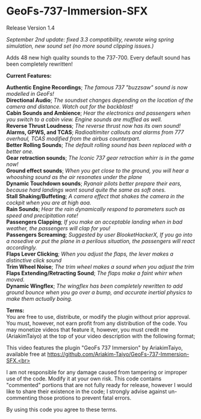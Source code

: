 # GeoFs-737-Immersion-SFX

Release Version 1.4<br>


*September 2nd update: fixed 3.3 compatibility, rewrote wing spring simulation, new sound set (no more sound clipping issues.)*

Adds 48 new high quality sounds to the 737-700. Every default sound has been completely rewritten!<br>


**Current Features:**<br>


**Authentic Engine Recordings**; *The famous 737 "buzzsaw" sound is now modelled in GeoFs!*<br>
**Directional Audio**; *The soundset changes depending on the location of the camera and distance. Watch out for the backblast!*<br>
**Cabin Sounds and Ambience**; *Hear the electronics and passengers when you switch to a cabin view. Engine sounds are muffled as well.* <br>
**Reverse Thrust Loudness**; *The reverse thrust now has its own sound!*<br>
**Alarms, GPWS, and TCAS**; *Radioaltimiter callouts and alarms from 777 overhaul, TCAS modified from the airbus counterpart.* <br>
**Better Rolling Sounds**; *The default rolling sound has been replaced with a better one.*<br>
**Gear retraction sounds**; *The Iconic 737 gear retraction whirr is in the game now!*<br>
**Ground effect sounds**; *When you get close to the ground, you will hear a whooshing sound as the air resonates under the plane*<br>
**Dynamic Touchdown sounds**; *Ryanair pilots better prepare their ears, because hard landings wont sound quite the same as soft ones.*<br>
**Stall Shaking/Buffeting**; *A camera effect that shakes the camera in the cockpit when you are at high aoa.*<br>
**Rain Sounds**; *Hear the rain dynamically respond to parameters such as speed and precipitation rate!*<br>
**Passengers Clapping**; *If you make an acceptable landing when in bad weather, the passengers will clap for you!*<br>
**Passengers Screaming**; *Suggested by user BlooketHackerX, If you go into a nosedive or put the plane in a perilous situation, the passengers will react accordingly.*<br>
**Flaps Lever Clicking**; *When you adjust the flaps, the lever makes a distinctive click sound*<br>
**Trim Wheel Noise**; *The trim wheel makes a sound when you adjust the trim*<br>
**Flaps Extending/Retracting Sound**; *The flaps make a faint whirr when moved.*<br>
**Dynamic Wingflex**; *The wingflex has been completely rewritten to add ground bounce when you go over a bump, and accurate inertial physics to make them actually boing.*<br>


**Terms:**<br>
You are free to use, distribute, or modify the plugin without prior approval. You must, however, not earn profit from any distribution of the code. You may monetize videos that feature it, however, you must credit me (AriakimTaiyo) at the top of your video description with the following format;<br>

This video features the plugin "GeoFs 737 Immersion" by AriakimTaiyo, available free at https://github.com/Ariakim-Taiyo/GeoFs-737-Immersion-SFX.<br>

I am not responsible for any damage caused from tampering or improper use of the code. Modify it at your own risk. This code contains "commented" portions that are not fully ready for release, however I would like to share their existence in the code; I strongly advise against un-commenting those protions to prevent fatal errors.<br>

By using this code you agree to these terms. 
